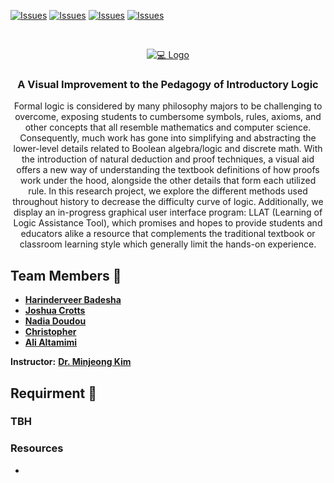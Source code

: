[![Issues](https://img.shields.io/github/contributors/JoshuaCrotts/CSC-490-Capstone-Project?style=flat-square)](https://github.com/JoshuaCrotts/CSC-490-Capstone-Project/graphs/contributors)
[![Issues](https://img.shields.io/github/issues/JoshuaCrotts/CSC-490-Capstone-Project.svg?style=flat-square)](https://github.com/JoshuaCrotts/CSC-490-Capstone-Project/issues)
[![Issues](https://img.shields.io/github/license/JoshuaCrotts/CSC-490-Capstone-Project?style=flat-square)](https://github.com/JoshuaCrotts/CSC-490-Capstone-Project/blob/master/LICENSE)
[![Issues](https://img.shields.io/github/downloads/JoshuaCrotts/CSC-490-Capstone-Project/total?logo=download&style=flat-square)](https://github.com/JoshuaCrotts/CSC-490-Capstone-Project/)


<!-- PROJECT LOGO -->
<br />
<p align="center">
  <a href="https://github.com/JoshuaCrotts/CSC-490-Capstone-Project">
    <img src="https://www.kopykitab.com/blog/wp-content/uploads/2018/11/comp.-sci.png" alt="💻 Logo">
  </a>

<h3 align="center">A Visual Improvement to the Pedagogy of Introductory Logic</h3>

  <p align="center">
    Formal logic is considered by many philosophy majors to be challenging to overcome, exposing students to cumbersome symbols, rules, axioms, and other concepts that all resemble mathematics and computer science. Consequently, much work has gone into simplifying and abstracting the lower-level details related to Boolean algebra/logic and discrete math. With the introduction of natural deduction and proof techniques, a visual aid offers a new way of understanding the textbook definitions of how proofs work under the hood, alongside the other details that form each utilized rule. In this research project, we explore the different methods used throughout history to decrease the
difficulty curve of logic. Additionally, we display an in-progress graphical user interface program: LLAT (Learning of Logic Assistance Tool), which promises and hopes to provide students and educators alike a resource that complements the traditional textbook or classroom learning style which generally limit the hands-on experience.
  </p>
</p>

## Team Members 📣

- [**Harinderveer Badesha**](https://github.com/HarinB4)
- [**Joshua Crotts**](https://github.com/JoshuaCrotts)
- [**Nadia Doudou**](https://github.com/diatt17)
- [**Christopher**](https://github.com/ccbrantley)
- [**Ali Altamimi**](https://github.com/CodingTheories)

**Instructor:** [**Dr. Minjeong Kim**](https://sites.google.com/view/minjeongkim)

## Requirment 📜

### TBH

### Resources
- 
